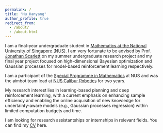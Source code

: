 ```yaml
---
permalink: /
title: "Hu Hanyang"
author_profile: true
redirect_from: 
  - /about/
  - /about.html
---
```


I am a final-year undergraduate student in [Mathematics at the National University of Singapore (NUS)](https://www.math.nus.edu.sg/). I am very fortunate to be advised by Prof. [Jonathan Scarlett](https://www.comp.nus.edu.sg/~scarlett/) on my summer undergraduate research project and my final year project focused on high-dimensional Bayesian optimization and Gaussian processes for model-based reinforcement learning respectively.

I am a participant of the [Special Programme in Mathematics](https://www.math.nus.edu.sg/ug/spm/) at NUS and was the aimbot team lead at [NUS Calibur Robotics](https://www.linkedin.com/company/nuscaliburrobotics/posts/?feedView=all) for two years.

My research interest lies in learning-based planning and deep reinforcement learning, with a current emphasis on enhancing sample efficiency and enabling the online acquisition of new knowledge for uncertainty-aware models (e.g., Gaussian processes regression) within limited computation budgets and time. 

I am looking for research assistantships or internships in relevant fields. You can find my [CV](https://hanyang-hu.github.io/files/hanyang_cv.pdf) here.
